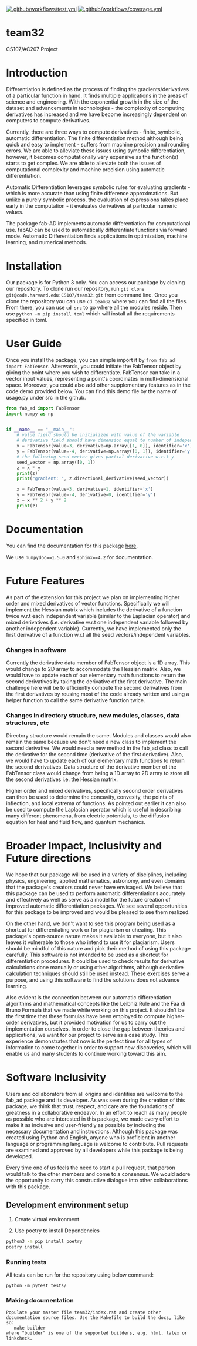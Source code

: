 [![.github/workflows/test.yml](https://code.harvard.edu/CS107/team32/actions/workflows/test.yml/badge.svg)](https://code.harvard.edu/CS107/team32/actions/workflows/test.yml)
[![.github/workflows/coverage.yml](https://code.harvard.edu/CS107/team32/actions/workflows/coverage.yml/badge.svg)](https://code.harvard.edu/CS107/team32/actions/workflows/coverage.yml)

# team32
CS107/AC207 Project

# Introduction
Differentiation is defined as the process of finding the 
gradients/derivatives of a particular function in hand. It finds multiple 
applications in the areas of science and engineering. With the exponential 
growth in the size of the dataset and advancements in technologies - the 
complexity of computing derivatives has increased and we have become 
increasingly dependent on computers to compute derivatives.

Currently, there are three ways to compute derivatives - finite, symbolic, 
automatic differentiation. The finite differentiation method although 
being quick and easy to implement - suffers from machine precision and 
rounding errors. We are able to alleviate these issues using symbolic 
differentiation, however, it becomes computationally very expensive as the 
function(s) starts to get complex. We are able to alleviate both the 
issues of computational complexity and machine precision using automatic 
differentiation.

Automatic Differentiation leverages symbolic rules for evaluating 
gradients - which is more accurate than using finite difference 
approximations. But unlike a purely symbolic process, the evaluation of 
expressions takes place early in the computation - it evaluates 
derivatives at particular numeric values.

The package fab-AD implements automatic differentiation for computational 
use. fabAD can be used to automatically differentiate functions via 
forward mode. Automatic Differentiation finds applications in 
optimization, machine learning, and numerical methods.

# Installation
Our package is for Python 3 only. You can access our package by cloning 
our repository. To clone run our repository, run `git clone 
git@code.harvard.edu:CS107/team32.git` from command line. Once you clone 
the repository you can use `cd team32` where you can find all the files. 
From there, you can use `cd src` to go where all the modules reside. Then 
use `python -m pip install toml` which will install all the requirements 
specified in toml.

 # User Guide
Once you install the package, you can simple import it by `from fab_ad 
import FabTensor`.
Afterwards, you could initiate the FabTensor object by giving the point 
where you wish to differentiate. FabTensor can take in a vector input 
values, representing a point's coordinates in multi-dimensional space. 
Moreover, you could also add other supplementary features as in the code 
demo provided below. You can find this demo file by the name of usage.py 
under src in the github.

```Python
from fab_ad import FabTensor
import numpy as np


if __name__ == "__main__":
    # value field should be initialized with value of the variable
    # derivative field should have dimension equal to number of independent input variables i.e [df/dx, df/dy] in this case.
    x = FabTensor(value=3, derivative=np.array([1, 0]), identifier='x')
    y = FabTensor(value=-4, derivative=np.array([0, 1]), identifier='y')
    # the following seed vector gives partial derivative w.r.t y
    seed_vector = np.array([0, 1])
    z = x * y
    print(z)
    print("gradient: ", z.directional_derivative(seed_vector))

    x = FabTensor(value=3, derivative=1, identifier='x')
    y = FabTensor(value=-4, derivative=0, identifier='y')
    z = x ** 2 + y ** 2
    print(z)
```

# Documentation
You can find the documentation for this package [here](https://code.harvard.edu/pages/CS107/team32/).

We use `numpydoc==1.5.0`  and `sphinx==4.2` for documentation.

# Future Features
As part of the extension for this project we plan on implementing higher order and mixed derivatives of vector functions. Specifically we will implement the Hessian matrix which includes the derivative of a function twice w.r.t each independent variable (similar to the Laplacian operator) and mixed derivatives (i.e. derivative w.r.t one independent variable followed by another independent variable). Currently, we have implemented only the first derivative of a function w.r.t all the seed vectors/independent variables.

### Changes in software
Currently the derivative data member of FabTensor object is a 1D array. This would change to 2D array to accommodate the Hessian matrix. Also, we would have to update each of our elementary math functions to return the second derivatives by taking the derivative of the first derivative. The main challenge here will be to efficiently compute the second derivatives from the first derivatives by reusing most of the code already written and using a helper function to call the same derivative function twice.

### Changes in directory structure, new modules, classes, data structures, etc
Directory structure would remain the same. Modules and classes would also remain the same because we don't need a new class to implement the second derivative. We would need a new method in the fab_ad class to call the derivative for the second time (derivative of the first derivative). Also, we would have to update each of our elementary math functions to return the second derivatives. Data structure of the derivative member of the FabTensor class would change from being a 1D array to 2D array to store all the second derivatives i.e. the Hessian matrix.

Higher order and mixed derivatives, specifically second order derivatives can then be used to determine the concavity, convexity, the points of inflection, and local extrema of functions. As pointed out earlier it can also be used to compute the Laplacian operator which is useful in describing many different phenomena, from electric potentials, to the diffusion equation for heat and fluid flow, and quantum mechanics.

# Broader Impact, Inclusivity and Future directions
We hope that our package will be used in a variety of disciplines, 
including physics, engineering, applied mathematics, astronomy, and even 
domains that the package's creators could never have envisaged. We believe 
that this package can be used to perform automatic differentiations 
accurately and effectively as well as serve as a model for the future 
creation of improved automatic differentiation packages. We see several 
opportunities for this package to be improved and would be pleased to see 
them realized.

On the other hand, we don't want to see this program being used as a 
shortcut for differentiating work or for plagiarism or cheating. This 
package's open-source nature makes it available to everyone, but it also 
leaves it vulnerable to those who intend to use it for plagiarism. Users 
should be mindful of this nature and pick their method of using this 
package carefully. This software is not intended to be used as a shortcut 
for differentiation procedures. It could be used to check results for 
derivative calculations done manually or using other algorithms, although 
derivative calculation techniques should still be used instead. These 
exercises serve a purpose, and using this software to find the solutions 
does not advance learning.

Also evident is the connection between our automatic differentiation 
algorithms and mathematical concepts like the Leibniz Rule and the Faa di 
Bruno Formula that we made while working on this project. It shouldn't be 
the first time that these formulas have been employed to compute 
higher-order derivatives, but it provided motivation for us to carry out 
the implementation ourselves. In order to close the gap between theories 
and applications, we want for our project to serve as a case study. This 
experience demonstrates that now is the perfect time for all types of 
information to come together in order to support new discoveries, which 
will enable us and many students to continue working toward this aim.

# Software Inclusivity
Users and collaborators from all origins and identities are welcome to the 
fab_ad package and its developer. As was seen during the creation of this 
package, we think that trust, respect, and care are the foundations of 
greatness in a collaborative endeavor. In an effort to reach as many 
people as possible who are interested in this package, we made every 
effort to make it as inclusive and user-friendly as possible by including 
the necessary documentation and instructions. Although this package was 
created using Python and English, anyone who is proficient in another 
language or programming language is welcome to contribute. Pull requests 
are examined and approved by all developers while this package is being 
developed.

Every time one of us feels the need to start a pull request, that person 
would talk to the other members and come to a consensus. We would adore 
the opportunity to carry this constructive dialogue into other 
collaborations with this package.



## Development environment setup

1. Create virtual environment

2. Use poetry to install Dependencies
```bash
python3 -m pip install poetry
poetry install
```

### Running tests
<TO DO>
All tests can be run for the repository using below command:

```
python -m pytest tests/
```


### Making documentation
```
Populate your master file team32/index.rst and create other documentation source files. Use the Makefile to build the docs, like so:
   make builder
where "builder" is one of the supported builders, e.g. html, latex or linkcheck.

```



